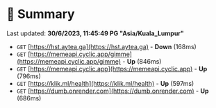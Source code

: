 # 📖 Summary
Last updated: **30/6/2023, 11:45:49 PG "Asia/Kuala_Lumpur"**

- `GET` [https://hst.aytea.ga](https://hst.aytea.ga) - **Down** (168ms)
- `GET` [https://memeapi.cyclic.app/gimme](https://memeapi.cyclic.app/gimme) - **Up** (846ms)
- `GET` [https://memeapi.cyclic.app](https://memeapi.cyclic.app) - **Up** (796ms)
- `GET` [https://klik.ml/health](https://klik.ml/health) - **Up** (597ms)
- `GET` [https://dumb.onrender.com](https://dumb.onrender.com) - **Up** (686ms)
